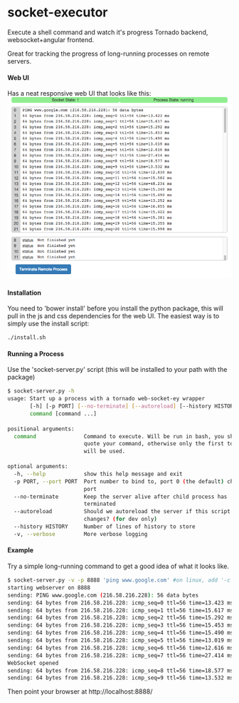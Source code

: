 # socket-executor
Execute a shell command and watch it's progress Tornado backend, websocket+angular frontend.

Great for tracking the progress of long-running processes on remote servers.

#### Web UI
Has a neat responsive web UI that looks like this:
![alt img](https://raw.githubusercontent.com/hospadar/socket-executor/master/screen.png)

#### Installation
You need to 'bower install' before you install the python package, this will pull in the js and css dependencies for the web UI.  The easiest way is to simply use the install script:
```bash
./install.sh
```

#### Running a Process
Use the 'socket-server.py' script (this will be installed to your path with the package)
```bash
$ socket-server.py -h 
usage: Start up a process with a tornado web-socket-ey wrapper
       [-h] [-p PORT] [--no-terminate] [--autoreload] [--history HISTORY] [-v]
       command [command ...]

positional arguments:
  command               Command to execute. Will be run in bash, you should
                        quote your command, otherwise only the first token
                        will be used.

optional arguments:
  -h, --help            show this help message and exit
  -p PORT, --port PORT  Port number to bind to, port 0 (the default) chooses a random open
                        port
  --no-terminate        Keep the server alive after child process has
                        terminated
  --autoreload          Should we autoreload the server if this script
                        changes? (for dev only)
  --history HISTORY     Number of lines of history to store
  -v, --verbose         More verbose logging
```

#### Example
Try a simple long-running command to get a good idea of what it looks like.

```bash
$ socket-server.py -v -p 8888 'ping www.google.com' #on linux, add '-c 99999' to make ping keep pinging 
starting webserver on 8888
sending: PING www.google.com (216.58.216.228): 56 data bytes
sending: 64 bytes from 216.58.216.228: icmp_seq=0 ttl=56 time=13.423 ms
sending: 64 bytes from 216.58.216.228: icmp_seq=1 ttl=56 time=15.617 ms
sending: 64 bytes from 216.58.216.228: icmp_seq=2 ttl=56 time=15.292 ms
sending: 64 bytes from 216.58.216.228: icmp_seq=3 ttl=56 time=15.453 ms
sending: 64 bytes from 216.58.216.228: icmp_seq=4 ttl=56 time=15.490 ms
sending: 64 bytes from 216.58.216.228: icmp_seq=5 ttl=56 time=13.019 ms
sending: 64 bytes from 216.58.216.228: icmp_seq=6 ttl=56 time=12.616 ms
sending: 64 bytes from 216.58.216.228: icmp_seq=7 ttl=56 time=27.414 ms
WebSocket opened
sending: 64 bytes from 216.58.216.228: icmp_seq=8 ttl=56 time=18.577 ms
sending: 64 bytes from 216.58.216.228: icmp_seq=9 ttl=56 time=13.532 ms
```

Then point your browser at http://localhost:8888/
